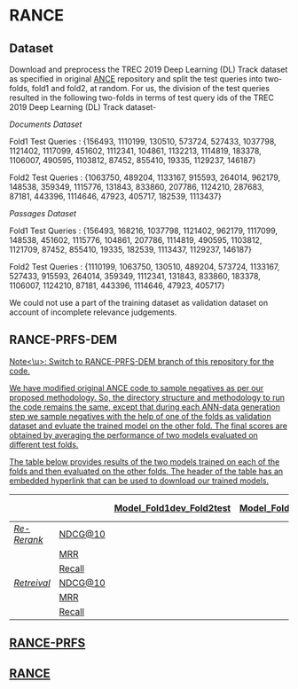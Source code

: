 # RANCE

## Dataset

Download and preprocess the TREC 2019 Deep Learning (DL) Track dataset as specified in original [ANCE](https://github.com/microsoft/ANCE) repository and split the test queries into two-folds, fold1 and fold2, at random. For us, the division of the test queries resulted in the following two-folds in terms of test query ids of the TREC 2019 Deep Learning (DL) Track dataset-

*Documents Dataset*

Fold1 Test Queries : {156493, 1110199, 130510, 573724, 527433, 1037798, 1121402, 1117099, 451602, 1112341, 104861, 1132213, 1114819, 183378, 1106007, 490595, 1103812, 87452, 855410, 19335, 1129237, 146187}

Fold2 Test Queries : {1063750, 489204, 1133167, 915593, 264014, 962179, 148538, 359349, 1115776, 131843, 833860, 207786, 1124210, 287683, 87181, 443396, 1114646, 47923, 405717, 182539, 1113437}

*Passages Dataset*

Fold1 Test Queries : {156493, 168216, 1037798, 1121402, 962179, 1117099, 148538, 451602, 1115776, 104861, 207786, 1114819, 490595, 1103812, 1121709, 87452, 855410, 19335, 182539, 1113437, 1129237, 146187}

Fold2 Test Queries : {1110199, 1063750, 130510, 489204, 573724, 1133167, 527433, 915593, 264014, 359349, 1112341, 131843, 833860, 183378, 1106007, 1124210, 87181, 443396, 1114646, 47923, 405717}

We could not use a part of the training dataset as validation dataset on account of incomplete relevance judgements.

## RANCE-PRFS-DEM

<u>Note<\u>: Switch to RANCE-PRFS-DEM branch of this repository for the code.
  
We have modified original [ANCE](https://github.com/microsoft/ANCE) code to sample negatives as per our proposed methodology. So, the directory structure and methodology to run the code remains the same, except that during each ANN-data generation step we sample negatives with the help of one of the folds as validation dataset and evluate the trained model on the other fold. The final scores are obtained by averaging the performance of two models evaluated on different test folds.

The table below provides results of the two models trained on each of the folds and then evaluated on the other folds. The header of the table has an embedded hyperlink that can be used to download our trained models.


|             |               | [Model_Fold1dev_Fold2test](https://github.com/microsoft/ANCE)  |  Model_Fold1test_Fold2dev   | Average Performance |
|-------------|---------------|----------------------------|-----------------------------|---------------------|
| *Re-Rerank* | NDCG@10       |                            |                             |                     |
|             | MRR           |                            |                             |                     |
|             | Recall        |                            |                             |                     |
| *Retreival* | NDCG@10       |                            |                             |                     |
|             | MRR           |                            |                             |                     |
|             | Recall        |                            |                             |                     |

## RANCE-PRFS

## RANCE

